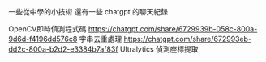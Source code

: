 一些從中學的小技術
還有一些 chatgpt 的聊天紀錄

OpenCV即時偵測程式碼
https://chatgpt.com/share/6729939b-058c-800a-9d6d-f4196dd576c8
字串去重處理
https://chatgpt.com/share/672993eb-dd2c-800a-b2d2-e3384b7af83f
Ultralytics 偵測座標提取
